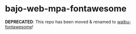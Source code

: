 # bajo-web-mpa-fontawesome

**DEPRECATED**: This repo has been moved & renamed to [waibu-fontawesome](https://github.com/ardhi/waibu-fontawesome)!